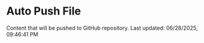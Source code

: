 # Auto Push File

Content that will be pushed to GitHub repository.
Last updated: 06/28/2025, 09:46:41 PM